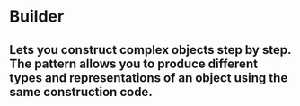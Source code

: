 # Builder

## Lets you construct complex objects step by step. The pattern allows you to produce different types and representations of an object using the same construction code.